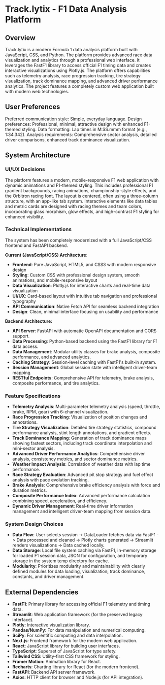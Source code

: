 # Track.lytix - F1 Data Analysis Platform

## Overview
Track.lytix is a modern Formula 1 data analysis platform built with JavaScript, CSS, and Python. The platform provides advanced race data visualization and analytics through a professional web interface. It leverages the FastF1 library to access official F1 timing data and creates interactive visualizations using Plotly.js. The platform offers capabilities such as telemetry analysis, race progression tracking, tire strategy visualization, track dominance mapping, and advanced driver performance analytics. The project features a completely custom web application built with modern web technologies.

## User Preferences
Preferred communication style: Simple, everyday language.
Design preferences: Professional, minimal, attractive design with enhanced F1-themed styling.
Data formatting: Lap times in M:SS.mmm format (e.g., 1:34.342).
Analysis requirements: Comprehensive sector analysis, detailed driver comparisons, enhanced track dominance visualization.

## System Architecture

### UI/UX Decisions
The platform features a modern, mobile-responsive F1 web application with dynamic animations and F1-themed styling. This includes professional F1 gradient backgrounds, racing animations, championship-style effects, and the Orbitron racing font. The layout is centered, often using a three-column structure, with an app-like tab system. Interactive elements like data tables and metric cards are designed with racing themes and team colors, incorporating glass morphism, glow effects, and high-contrast F1 styling for enhanced visibility.

### Technical Implementations
The system has been completely modernized with a full JavaScript/CSS frontend and FastAPI backend.

**Current (JavaScript/CSS) Architecture:**
- **Frontend**: Pure JavaScript, HTML5, and CSS3 with modern responsive design
- **Styling**: Custom CSS with professional design system, smooth animations, and mobile-responsive layout
- **Data Visualization**: Plotly.js for interactive charts and real-time data visualization
- **UI/UX**: Card-based layout with intuitive tab navigation and professional typography
- **API Communication**: Native Fetch API for seamless backend integration
- **Design**: Clean, minimal interface focusing on usability and performance

**Backend Architecture:**
- **API Server**: FastAPI with automatic OpenAPI documentation and CORS support.
- **Data Processing**: Python-based backend using the FastF1 library for F1 data access.
- **Data Management**: Modular utility classes for brake analysis, composite performance, and advanced analytics.
- **Caching Strategy**: Session-level caching with FastF1's built-in system.
- **Session Management**: Global session state with intelligent driver-team mapping.
- **RESTful Endpoints**: Comprehensive API for telemetry, brake analysis, composite performance, and tire analytics.

### Feature Specifications
- **Telemetry Analysis**: Multi-parameter telemetry analysis (speed, throttle, brake, RPM, gear) with 6-channel visualization.
- **Race Progression Tracking**: Visualization of position changes and annotations.
- **Tire Strategy Visualization**: Detailed tire strategy statistics, compound performance analysis, stint length annotations, and gradient effects.
- **Track Dominance Mapping**: Generation of track dominance maps showing fastest sectors, including track coordinate interpolation and mini-sector analysis.
- **Advanced Driver Performance Analytics**: Comprehensive driver analysis, consistency metrics, and sector dominance metrics.
- **Weather Impact Analysis**: Correlation of weather data with lap time performance.
- **Race Strategy Evaluation**: Advanced pit stop strategy and fuel effect analysis with pace evolution tracking.
- **Brake Analysis**: Comprehensive brake efficiency analysis with force and duration metrics.
- **Composite Performance Index**: Advanced performance calculation combining speed, acceleration, and efficiency.
- **Dynamic Driver Management**: Real-time driver information management and intelligent driver-team mapping from session data.

### System Design Choices
- **Data Flow**: User selects session -> DataLoader fetches data via FastF1 -> Data processed and cleaned -> Plotly charts generated -> Streamlit renders visualizations -> Data cached locally.
- **Data Storage**: Local file system caching via FastF1, in-memory storage for loaded F1 session data, JSON for configuration, and temporary storage in the system temp directory for cache.
- **Modularity**: Prioritizes modularity and maintainability with clearly defined modules for data loading, visualization, track dominance, constants, and driver management.

## External Dependencies

- **FastF1**: Primary library for accessing official F1 telemetry and timing data.
- **Streamlit**: Web application framework (for the preserved legacy interface).
- **Plotly**: Interactive visualization library.
- **Pandas/NumPy**: For data manipulation and numerical computing.
- **SciPy**: For scientific computing and data interpolation.
- **Next.js**: Frontend framework for the modern web application.
- **React**: JavaScript library for building user interfaces.
- **TypeScript**: Superset of JavaScript for type safety.
- **Tailwind CSS**: Utility-first CSS framework for styling.
- **Framer Motion**: Animation library for React.
- **Recharts**: Charting library for React (for the modern frontend).
- **FastAPI**: Backend API server framework.
- **Axios**: HTTP client for browser and Node.js (for API integration).